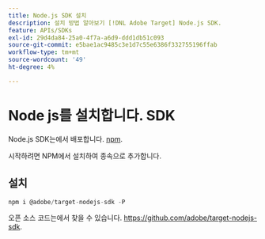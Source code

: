 ```yaml
---
title: Node.js SDK 설치
description: 설치 방법 알아보기 [!DNL Adobe Target] Node.js SDK.
feature: APIs/SDKs
exl-id: 29d4da84-25a0-4f7a-a6d9-ddd1db51c093
source-git-commit: e5bae1ac9485c3e1d7c55e6386f332755196ffab
workflow-type: tm+mt
source-wordcount: '49'
ht-degree: 4%

---
```


# Node js를 설치합니다. SDK

Node.js SDK는에서 배포합니다. [npm](https://www.npmjs.com/package/@adobe/target-nodejs-sdk).

시작하려면 NPM에서 설치하여 종속으로 추가합니다.

## 설치

```js {line-numbers="true"}
npm i @adobe/target-nodejs-sdk -P
```

오픈 소스 코드는에서 찾을 수 있습니다. <https://github.com/adobe/target-nodejs-sdk>.
